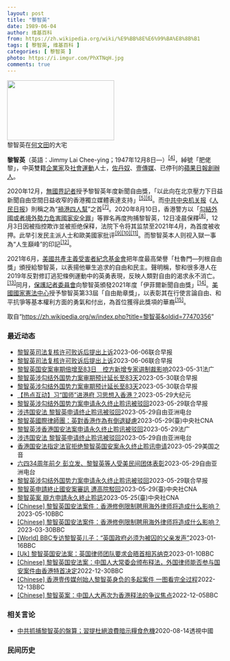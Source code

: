 ```yaml
---
layout: post
title: "黎智英"
date: 1989-06-04
author: 维基百科
from: https://zh.wikipedia.org/wiki/%E9%BB%8E%E6%99%BA%E8%8B%B1
tags: [ 黎智英, 维基百科 ]
categories: [ 黎智英 ]
photo: https://i.imgur.com/PhXTNqH.jpg
comments: true
---
```

<div class="mw-parser-output"><div id="noteTA-97071178" class="noteTA"><div class="noteTA-group"><div data-noteta-group-source="module" data-noteta-group="IT"></div></div><div class="noteTA-local"><div data-noteta-code="zh:巧克力; zh-tw:巧克力; zh-hk:朱古力; zh-cn:巧克力;"></div><div data-noteta-code="zh-tw:黑道; zh-hk:黑社會; zh-cn:黑社会;"></div><div data-noteta-code="zh-tw:飯店; zh-hk:酒店; zh-cn:饭店;"></div><div data-noteta-code="zh-tw:伍佛維茲; zh-hk:沃夫維茲 ;zh-cn:沃尔福威茨;"></div></div></div>

<div class="thumb tright"><div class="thumbinner" style="width:252px;"><a href="/wiki/File:Jimmy_Lai_Chee-ying_home_in_Ho_Man_Tin_20200418.png" class="image"><img src="//upload.wikimedia.org/wikipedia/commons/thumb/9/9f/Jimmy_Lai_Chee-ying_home_in_Ho_Man_Tin_20200418.png/250px-Jimmy_Lai_Chee-ying_home_in_Ho_Man_Tin_20200418.png" decoding="async" width="250" height="140" class="thumbimage" srcset="//upload.wikimedia.org/wikipedia/commons/thumb/9/9f/Jimmy_Lai_Chee-ying_home_in_Ho_Man_Tin_20200418.png/375px-Jimmy_Lai_Chee-ying_home_in_Ho_Man_Tin_20200418.png 1.5x, //upload.wikimedia.org/wikipedia/commons/thumb/9/9f/Jimmy_Lai_Chee-ying_home_in_Ho_Man_Tin_20200418.png/500px-Jimmy_Lai_Chee-ying_home_in_Ho_Man_Tin_20200418.png 2x" data-file-width="861" data-file-height="481"></a>  <div class="thumbcaption"><div class="magnify"><a href="/wiki/File:Jimmy_Lai_Chee-ying_home_in_Ho_Man_Tin_20200418.png" class="internal" title="放大"></a></div>黎智英在<a href="/wiki/%E4%BD%95%E6%96%87%E7%94%B0" title="何文田">何文田</a>的大宅</div></div></div>
<p><b>黎智英</b>（英語：<span lang="en">Jimmy Lai Chee-ying</span>；1947年12月8日<span class="useeditintro" title="Template:BLP editintro">—</span>）<sup id="cite_ref-7" class="reference"><a href="#cite_note-7">[4]</a></sup>，綽號「肥佬黎」，中英雙籍<a href="/wiki/%E4%BC%81%E4%B8%9A%E5%AE%B6" title="企业家">企業家</a>及<a href="/wiki/%E7%A4%BE%E6%9C%83%E9%81%8B%E5%8B%95" title="社會運動">社會運動</a>人士，<a href="/wiki/%E4%BD%90%E4%B8%B9%E5%A5%B4" title="佐丹奴">佐丹奴</a>、<a href="/wiki/%E5%A3%B9%E5%82%B3%E5%AA%92" title="壹傳媒">壹傳媒</a>、已停刊的<a href="/wiki/%E8%98%8B%E6%9E%9C%E6%97%A5%E5%A0%B1_(%E9%A6%99%E6%B8%AF)" title="蘋果日報 (香港)">蘋果日報</a><a href="/wiki/%E5%89%B5%E8%BE%A6%E4%BA%BA" class="mw-redirect" title="創辦人">創辦人</a>。
</p><p>2020年12月，<a href="/wiki/%E7%84%A1%E5%9C%8B%E7%95%8C%E8%A8%98%E8%80%85" class="mw-redirect" title="無國界記者">無國界記者</a>授予黎智英年度新聞自由獎，「以此向在北京壓力下日益新聞自由空間日益收窄的香港獨立媒體表達支持」<sup id="cite_ref-8" class="reference"><a href="#cite_note-8">[5]</a></sup><sup id="cite_ref-9" class="reference"><a href="#cite_note-9">[6]</a></sup>。而<a href="/wiki/%E4%B8%AD%E5%85%B1%E4%B8%AD%E5%A4%AE%E6%9C%BA%E5%85%B3%E6%8A%A5" title="中共中央机关报">中共中央机关报</a>《<a href="/wiki/%E4%BA%BA%E6%B0%91%E6%97%A5%E6%8A%A5" title="人民日报">人民日报</a>》則稱之為“<a href="/wiki/%E7%A5%B8%E6%B8%AF%E5%9B%9B%E4%BA%BA%E5%B8%AE" title="祸港四人帮">禍港四人幫</a>”之首<sup id="cite_ref-王平2019_10-0" class="reference"><a href="#cite_note-王平2019-10">[7]</a></sup>。2020年8月10日，香港警方以「<a href="/wiki/%E4%B8%AD%E8%8F%AF%E4%BA%BA%E6%B0%91%E5%85%B1%E5%92%8C%E5%9C%8B%E9%A6%99%E6%B8%AF%E7%89%B9%E5%88%A5%E8%A1%8C%E6%94%BF%E5%8D%80%E7%B6%AD%E8%AD%B7%E5%9C%8B%E5%AE%B6%E5%AE%89%E5%85%A8%E6%B3%95" title="中華人民共和國香港特別行政區維護國家安全法">勾結外國或者境外勢力危害國家安全罪</a>」等罪名再度拘捕黎智英，12日凌晨保釋<sup id="cite_ref-auto_11-0" class="reference"><a href="#cite_note-auto-11">[8]</a></sup>，12月3日因被指控欺诈並被拒绝保释，法院下令将其监禁至2021年4月，為首度被收押。此举引发民主派人士和歐美國家批评<sup id="cite_ref-12" class="reference"><a href="#cite_note-12">[9]</a></sup><sup id="cite_ref-13" class="reference"><a href="#cite_note-13">[10]</a></sup><sup id="cite_ref-over100_14-0" class="reference"><a href="#cite_note-over100-14">[11]</a></sup>。而黎智英本人则视入獄一事為“人生巔峰”的印記<sup id="cite_ref-15" class="reference"><a href="#cite_note-15">[12]</a></sup>。
</p><p>2021年6月，<a href="/wiki/%E5%85%B1%E7%94%A2%E4%B8%BB%E7%BE%A9%E5%8F%97%E9%9B%A3%E8%80%85%E7%B4%80%E5%BF%B5%E5%9F%BA%E9%87%91%E6%9C%83" title="共產主義受難者紀念基金會">美國共產主義受害者紀念基金會</a>把年度最高榮譽「杜魯門—列根自由獎」頒授給黎智英，以表揚他畢生追求的自由和民主。聲明稱，黎和很多港人在2019年反對修訂逃犯條例運動中的英勇表現，反映人類對自由的渴求永不消亡。<sup id="cite_ref-16" class="reference"><a href="#cite_note-16">[13]</a></sup>同月，<a href="/wiki/%E4%BF%9D%E8%AD%B7%E8%A8%98%E8%80%85%E5%A7%94%E5%93%A1%E6%9C%83" title="保護記者委員會">保護記者委員會</a>向黎智英頒發2021年度「伊菲爾新聞自由獎」<sup id="cite_ref-17" class="reference"><a href="#cite_note-17">[14]</a></sup>。<a href="/wiki/%E5%9C%8B%E5%AE%B6%E6%86%B2%E6%B3%95%E4%B8%AD%E5%BF%83" title="國家憲法中心">美國國家憲法中心</a>授予黎智英第33屆「自由勛章獎」，以表彰其在行使言論自由、和平抗爭等基本權利方面的勇氣和付出，為首位獲得此獎項的華裔<sup id="cite_ref-18" class="reference"><a href="#cite_note-18">[15]</a></sup>。
</p>
</div><!--esi <esi:include src="/esitest-fa8a495983347898/content" /> --><noscript><img src="//zh.wikipedia.org/wiki/Special:CentralAutoLogin/start?type=1x1" alt="" title="" width="1" height="1" style="border: none; position: absolute;"></noscript>
<div class="printfooter" data-nosnippet="">取自“<a dir="ltr" href="https://zh.wikipedia.org/w/index.php?title=黎智英&amp;oldid=77470356">https://zh.wikipedia.org/w/index.php?title=黎智英&amp;oldid=77470356</a>”</div><div id="recent-news"><h3>最近动态</h3><ul><li><a href="https://nodebe4.github.io/waimei/2023-06-06/%E9%BB%8E%E6%99%BA%E8%8B%B1%E5%8F%B8%E6%B3%95%E5%A4%8D%E6%A0%B8%E8%AE%B8%E5%8F%AF%E8%B4%A5%E8%AF%89%E5%90%8E%E6%8F%90%E5%87%BA%E4%B8%8A%E8%AF%89" title="黎智英司法复核许可败诉后提出上诉—— 香港高院上月拒批香港壹传媒集团创办人黎智英司法复核许可后，黎智英6月1日提出上诉，案件暂时未有聆讯排期。 据香港星岛网报道，黎智英早前入禀香港高等法院，要求...">黎智英司法复核许可败诉后提出上诉</a><time>2023-06-06</time><a class="tag">联合早报</a></li>
<li><a href="https://nodebe4.github.io/waimei/2023-06-06/%E9%BB%8E%E6%99%BA%E8%8B%B1%E5%8F%B8%E6%B3%95%E5%A4%8D%E6%A0%B8%E8%AE%B8%E5%8F%AF%E8%B4%A5%E8%AF%89%E5%90%8E%E6%8F%90%E5%87%BA%E4%B8%8A%E8%AF%89" title="黎智英司法复核许可败诉后提出上诉—— 香港高院上月拒批香港壹传媒集团创办人黎智英司法复核许可后，黎智英6月1日提出上诉，案件暂时未有聆讯排期。 据香港星岛网报道，黎智英早前入禀香港高等法院，要求...">黎智英司法复核许可败诉后提出上诉</a><time>2023-06-06</time><a class="tag">联合早报</a></li>
<li><a href="https://nodebe4.github.io/waimei/2023-05-31/%E9%BB%8E%E6%99%BA%E8%8B%B1%E5%9B%BD%E5%AE%89%E6%A1%88%E5%AE%A1%E6%9C%9F%E5%80%8D%E5%A2%9E%E8%87%B383%E6%97%A5-%E6%8E%A7%E6%96%B9%E6%96%B0%E5%A2%9E%E4%B8%93%E5%AE%B6%E8%AE%B2%E5%88%B6%E8%A3%81%E5%BD%B1%E5%93%8D" title="黎智英国安案审期倍增至83日　控方新增专家讲制裁影响—— 31/05/2023 - 10:38 中美因《港区国安法》打击香港人权而各自发起制裁行动，壹传媒创办人黎智英被控触犯国安法的勾结外国势力...">黎智英国安案审期倍增至83日　控方新增专家讲制裁影响</a><time>2023-05-31</time><a class="tag">法广</a></li>
<li><a href="https://nodebe4.github.io/waimei/2023-05-30/%E9%BB%8E%E6%99%BA%E8%8B%B1%E6%B6%89%E5%8B%BE%E7%BB%93%E5%A4%96%E5%9B%BD%E5%8A%BF%E5%8A%9B%E6%A1%88%E5%AE%A1%E6%9C%9F%E9%A2%84%E8%AE%A1%E5%BB%B6%E9%95%BF%E8%87%B383%E5%A4%A9" title="黎智英涉勾结外国势力案审期预计延长至83天—— 香港壹传媒创办人黎智英涉嫌串谋勾结外国势力案星期二（5月30日）在高等法院进行案件管理聆讯。此案9月25日开审，审期原本预计40天，各方经商讨后预...">黎智英涉勾结外国势力案审期预计延长至83天</a><time>2023-05-30</time><a class="tag">联合早报</a></li>
<li><a href="https://nodebe4.github.io/waimei/2023-05-30/%E9%BB%8E%E6%99%BA%E8%8B%B1%E6%B6%89%E5%8B%BE%E7%BB%93%E5%A4%96%E5%9B%BD%E5%8A%BF%E5%8A%9B%E6%A1%88%E5%AE%A1%E6%9C%9F%E9%A2%84%E8%AE%A1%E5%BB%B6%E9%95%BF%E8%87%B383%E5%A4%A9" title="黎智英涉勾结外国势力案审期预计延长至83天—— 香港壹传媒创办人黎智英涉嫌串谋勾结外国势力案星期二（5月30日）在高等法院进行案件管理聆讯。此案9月25日开审，审期原本预计40天，各方经商讨后预...">黎智英涉勾结外国势力案审期预计延长至83天</a><time>2023-05-30</time><a class="tag">联合早报</a></li>
<li><a href="https://nodebe4.github.io/waimei/2023-05-29/%E7%83%AD%E7%82%B9%E4%BA%92%E5%8A%A8-%E4%B9%A0-%E5%9B%BD%E5%B8%88-%E8%BF%9B%E6%B8%AF%E5%BA%9C-%E4%B9%A0%E6%80%9D%E6%83%B3%E5%85%A5%E9%A6%99%E6%B8%AF" title="【热点互动】习“国师”进港府 习思想入香港？—— 【大纪元2023年05月30日讯】习近平“国师”进港府，“习思想”入侵香港？香港公民党自行解散，中共会善罢甘休？黎智英质疑司法存不公，国安法官驳...">【热点互动】习“国师”进港府 习思想入香港？</a><time>2023-05-29</time><a class="tag">大纪元</a></li>
<li><a href="https://nodebe4.github.io/waimei/2023-05-29/%E9%BB%8E%E6%99%BA%E8%8B%B1%E6%B6%89%E5%8B%BE%E7%BB%93%E5%A4%96%E5%9B%BD%E5%8A%BF%E5%8A%9B%E6%A1%88%E7%94%B3%E8%AF%B7%E6%B0%B8%E4%B9%85%E7%BB%88%E6%AD%A2%E8%81%86%E8%AE%AF%E8%A2%AB%E9%A9%B3%E5%9B%9E" title="黎智英涉勾结外国势力案申请永久终止聆讯被驳回—— 香港壹传媒创办人黎智英涉嫌串谋勾结外国势力案件将于9月开审，辩方早前申请永久终止聆讯。三名《香港国安法》指定法官星期一（5月29日）颁布书面判词...">黎智英涉勾结外国势力案申请永久终止聆讯被驳回</a><time>2023-05-29</time><a class="tag">联合早报</a></li>
<li><a href="https://nodebe4.github.io/waimei/2023-05-29/%E6%B6%89%E8%BF%9D%E5%9B%BD%E5%AE%89%E6%B3%95-%E9%BB%8E%E6%99%BA%E8%8B%B1%E7%94%B3%E8%AF%B7%E7%BB%88%E6%AD%A2%E8%81%86%E8%AE%AF%E8%A2%AB%E9%A9%B3%E5%9B%9E" title="涉违国安法 黎智英申请终止聆讯被驳回—— 香港壹传媒创办人黎智英（中）2020年12月被捕入监服刑 美联社资料图 涉及多宗港版国安法案件的香港壹传媒创办人黎智英申请终止聆讯被驳回。香港高等法院强...">涉违国安法 黎智英申请终止聆讯被驳回</a><time>2023-05-29</time><a class="tag">自由亚洲电台</a></li>
<li><a href="https://nodebe4.github.io/waimei/2023-05-29/%E9%BB%8E%E6%99%BA%E8%8B%B1%E5%9C%8B%E9%9A%9B%E5%BE%8B%E5%B8%AB%E5%9C%98-%E8%8B%B1%E5%B0%8D%E9%A6%99%E6%B8%AF%E4%BD%9C%E7%82%BA%E6%9C%89%E5%80%92%E9%80%80%E7%96%91%E6%85%AE" title="黎智英國際律師團：英對香港作為有倒退疑慮—— 壹傳媒集團創辦人、英國公民黎智英2023年稍晚將依港區國安法受審。領導黎智英國際律師團隊的蓋拉格（左1）認為，英國政府在維護香港自由民主上有倒退疑慮...">黎智英國際律師團：英對香港作為有倒退疑慮</a><time>2023-05-29</time><a class="tag">(臺)中央社CNA</a></li>
<li><a href="https://nodebe4.github.io/waimei/2023-05-29/%E9%BB%8E%E6%99%BA%E8%8B%B1%E6%B6%89%E9%A6%99%E6%B8%AF%E5%9B%BD%E5%AE%89%E6%B3%95%E6%A1%88%E7%94%B3%E8%AF%B7%E6%B0%B8%E4%B9%85%E7%BB%88%E6%AD%A2%E8%81%86%E8%AE%AF%E8%A2%AB%E9%A9%B3%E5%9B%9E" title="黎智英涉香港国安法案申请永久终止聆讯被驳回—— 29/05/2023 - 20:28 香港壹传媒创办人黎智英涉《香港国安法》，被控“串谋勾结外国或者境外势力危害国家安全罪”一案，将于9月25日开...">黎智英涉香港国安法案申请永久终止聆讯被驳回</a><time>2023-05-29</time><a class="tag">法广</a></li>
<li><a href="https://nodebe4.github.io/waimei/2023-05-29/%E6%B6%89%E8%BF%9D%E5%9B%BD%E5%AE%89%E6%B3%95-%E9%BB%8E%E6%99%BA%E8%8B%B1%E7%94%B3%E8%AF%B7%E7%BB%88%E6%AD%A2%E8%81%86%E8%AE%AF%E8%A2%AB%E9%A9%B3%E5%9B%9E" title="涉违国安法 黎智英申请终止聆讯被驳回—— 香港壹传媒创办人黎智英（中）2020年12月被捕入监服刑 美联社资料图 涉及多宗港版国安法案件的香港壹传媒创办人黎智英申请终止聆讯被驳回。香港高等法院强...">涉违国安法 黎智英申请终止聆讯被驳回</a><time>2023-05-29</time><a class="tag">自由亚洲电台</a></li>
<li><a href="https://nodebe4.github.io/waimei/2023-05-29/%E9%A6%99%E6%B8%AF%E5%9B%BD%E5%AE%89%E6%B3%95%E6%8C%87%E5%AE%9A%E6%B3%95%E5%AE%98%E6%8B%92%E7%BB%9D%E9%BB%8E%E6%99%BA%E8%8B%B1%E5%9B%BD%E5%AE%89%E6%A1%88%E6%B0%B8%E4%B9%85%E7%BB%88%E6%AD%A2%E8%81%86%E8%AE%AF%E7%94%B3%E8%AF%B7" title="香港国安法指定法官拒绝黎智英国安案永久终止聆讯申请—— Mon, 29 May 2023 14:53:15 GMT 资料照 - 香港著名媒体人士、前香港壹传媒创办人黎智英。 香港三名国安法指定法...">香港国安法指定法官拒绝黎智英国安案永久终止聆讯申请</a><time>2023-05-29</time><a class="tag">美国之音</a></li>
<li><a href="https://nodebe4.github.io/waimei/2023-05-29/%E5%85%AD%E5%9B%9B34%E5%91%A8%E5%B9%B4%E5%89%8D%E5%A4%95-%E5%BD%AD%E7%AB%8B%E5%8F%91-%E9%BB%8E%E6%99%BA%E8%8B%B1%E7%AD%89%E4%BA%BA%E5%8F%97%E7%BE%8E%E6%B0%91%E9%97%B4%E5%9B%A2%E4%BD%93%E8%A1%A8%E5%BD%B0" title="六四34周年前夕 彭立发、黎智英等人受美民间团体表彰—— 本次活动的海报。（视觉艺术家协会提供） Photo: RFA 在六四事件三十四周年到来之际，北京四通桥抗议者彭立发、香港壹传媒创办人黎智...">六四34周年前夕 彭立发、黎智英等人受美民间团体表彰</a><time>2023-05-29</time><a class="tag">自由亚洲电台</a></li>
<li><a href="https://nodebe4.github.io/waimei/2023-05-29/%E9%BB%8E%E6%99%BA%E8%8B%B1%E6%B6%89%E5%8B%BE%E7%BB%93%E5%A4%96%E5%9B%BD%E5%8A%BF%E5%8A%9B%E6%A1%88%E7%94%B3%E8%AF%B7%E6%B0%B8%E4%B9%85%E7%BB%88%E6%AD%A2%E8%81%86%E8%AE%AF%E8%A2%AB%E9%A9%B3%E5%9B%9E" title="黎智英涉勾结外国势力案申请永久终止聆讯被驳回—— 香港壹传媒创办人黎智英涉嫌串谋勾结外国势力案件将于9月开审，辩方早前申请永久终止聆讯。三名《香港国安法》指定法官星期一（5月29日）颁布书面判词...">黎智英涉勾结外国势力案申请永久终止聆讯被驳回</a><time>2023-05-29</time><a class="tag">联合早报</a></li>
<li><a href="https://nodebe4.github.io/waimei/2023-05-29/%E9%BB%8E%E6%99%BA%E8%8B%B1%E7%94%B3%E8%AB%8B%E7%B5%82%E6%AD%A2%E5%9C%8B%E5%AE%89%E6%A1%88%E5%AF%A9%E8%A8%8A-%E9%81%AD%E9%AB%98%E9%99%A2%E9%A7%81%E5%9B%9E" title="黎智英申請終止國安案審訊 遭高院駁回—— （中央社記者張謙香港29日電）香港壹傳媒創辦人黎智英涉嫌串謀勾結外國勢力的案件將於9月開審，他先前申請永久終止聆訊，但高等法院今天頒布書面判詞，駁回有關...">黎智英申請終止國安案審訊 遭高院駁回</a><time>2023-05-29</time><a class="tag">(臺)中央社CNA</a></li>
<li><a href="https://nodebe4.github.io/waimei/2023-05-25/%E9%BB%8E%E6%99%BA%E8%8B%B1%E6%A1%88-%E8%BE%AF%E6%96%B9%E7%94%B3%E8%AB%8B%E6%B0%B8%E4%B9%85%E7%B5%82%E6%AD%A2%E8%81%86%E8%A8%8A" title="黎智英案 辯方申請永久終止聆訊—— （中央社台北25日電）香港壹傳媒創辦人黎智英涉串謀勾結外國勢力案9月將開審，不設陪審團，由3名港區國安法指定法官處理。據報導，辯方稍早前申請永久終止聆訊，法官...">黎智英案 辯方申請永久終止聆訊</a><time>2023-05-25</time><a class="tag">(臺)中央社CNA</a></li>
<li><a href="https://nodebe4.github.io/waimei/2023-05-10/Chinese-%E9%BB%8E%E6%99%BA%E8%8B%B1%E5%9B%BD%E5%AE%89%E6%B3%95%E6%A1%88%E4%BB%B6-%E9%A6%99%E6%B8%AF%E4%BF%AE%E4%BE%8B%E9%99%90%E5%88%B6%E8%81%98%E7%94%A8%E6%B5%B7%E5%A4%96%E5%BE%8B%E5%B8%88%E5%B0%86%E9%80%A0%E6%88%90%E4%BB%80%E4%B9%88%E5%BD%B1%E5%93%8D" title="[Chinese] 黎智英国安法案件：香港修例限制聘用海外律师将造成什么影响？—— 黎智英国安法案件：香港修例限制聘用海外律师将造成什么影响？ 2023年3月31日 最近更新： 2023年5月1...">[Chinese] 黎智英国安法案件：香港修例限制聘用海外律师将造成什么影响？</a><time>2023-05-10</time><a class="tag">BBC</a></li>
<li><a href="https://nodebe4.github.io/waimei/2023-03-30/Chinese-%E9%BB%8E%E6%99%BA%E8%8B%B1%E5%9B%BD%E5%AE%89%E6%B3%95%E6%A1%88%E4%BB%B6-%E9%A6%99%E6%B8%AF%E4%BF%AE%E4%BE%8B%E9%99%90%E5%88%B6%E8%81%98%E7%94%A8%E6%B5%B7%E5%A4%96%E5%BE%8B%E5%B8%88%E5%B0%86%E9%80%A0%E6%88%90%E4%BB%80%E4%B9%88%E5%BD%B1%E5%93%8D" title="[Chinese] 黎智英国安法案件：香港修例限制聘用海外律师将造成什么影响？—— 黎智英国安法案件：香港修例限制聘用海外律师将造成什么影响？ 2023年3月31日 图像来源，Reuters 图...">[Chinese] 黎智英国安法案件：香港修例限制聘用海外律师将造成什么影响？</a><time>2023-03-30</time><a class="tag">BBC</a></li>
<li><a href="https://nodebe4.github.io/waimei/2023-01-16/World-BBC%E4%B8%93%E8%AE%BF%E9%BB%8E%E6%99%BA%E8%8B%B1%E5%84%BF%E5%AD%90-%E8%8B%B1%E5%9B%BD%E6%94%BF%E5%BA%9C%E5%BF%85%E9%A1%BB%E4%B8%BA%E8%A2%AB%E5%9B%9A%E7%9A%84%E7%88%B6%E4%BA%B2%E5%8F%91%E5%A3%B0" title="[World] BBC专访黎智英儿子：“英国政府必须为被囚的父亲发声”—— BBC专访黎智英儿子：“英国政府必须为被囚的父亲发声” 你的器材不支持播放多媒体材料 BBC专访黎智英儿子：“英国政府...">[World] BBC专访黎智英儿子：“英国政府必须为被囚的父亲发声”</a><time>2023-01-16</time><a class="tag">BBC</a></li>
<li><a href="https://nodebe4.github.io/waimei/2023-01-10/Uk-%E9%BB%8E%E6%99%BA%E8%8B%B1%E5%9B%BD%E5%AE%89%E6%B3%95%E6%A1%88-%E8%8B%B1%E5%9B%BD%E5%BE%8B%E5%B8%88%E5%9B%A2%E9%98%9F%E8%A6%81%E6%B1%82%E4%BC%9A%E6%99%A4%E9%A6%96%E7%9B%B8%E8%8B%8F%E7%BA%B3%E5%85%8B" title="[Uk] 黎智英国安法案：英国律师团队要求会晤首相苏纳克—— 黎智英国安法案：英国律师团队要求会晤首相苏纳克 丹尼（Danny Vincent） BBC记者　香港报道 2023年1月10日 图像...">[Uk] 黎智英国安法案：英国律师团队要求会晤首相苏纳克</a><time>2023-01-10</time><a class="tag">BBC</a></li>
<li><a href="https://nodebe4.github.io/waimei/2022-12-30/Chinese-%E9%BB%8E%E6%99%BA%E8%8B%B1%E5%9B%BD%E5%AE%89%E6%B3%95%E6%A1%88-%E4%B8%AD%E5%9B%BD%E4%BA%BA%E5%A4%A7%E5%B8%B8%E5%A7%94%E4%BC%9A%E9%A2%81%E5%B8%83%E9%87%8A%E6%B3%95-%E5%A4%96%E5%9B%BD%E5%BE%8B%E5%B8%88%E8%83%BD%E5%90%A6%E5%8F%82%E4%B8%8E%E5%9B%BD%E5%AE%89%E6%A1%88%E4%BB%B6%E7%94%B1%E9%A6%99%E6%B8%AF%E7%89%B9%E9%A6%96%E5%86%B3%E5%AE%9A" title="[Chinese] 黎智英国安法案：中国人大常委会颁布释法，外国律师能否参与国安案件由香港特首决定—— 黎智英国安法案：中国人大常委会颁布释法，外国律师能否参与国安案件由香港特首决定 2022年...">[Chinese] 黎智英国安法案：中国人大常委会颁布释法，外国律师能否参与国安案件由香港特首决定</a><time>2022-12-30</time><a class="tag">BBC</a></li>
<li><a href="https://nodebe4.github.io/waimei/2022-12-13/Chinese-%E9%A6%99%E6%B8%AF%E5%A3%B9%E4%BC%A0%E5%AA%92%E5%88%9B%E5%A7%8B%E4%BA%BA%E9%BB%8E%E6%99%BA%E8%8B%B1%E8%BA%AB%E8%B4%9F%E7%9A%84%E5%A4%9A%E8%B5%B7%E6%A1%88%E4%BB%B6-%E4%B8%80%E5%9B%BE%E7%9C%8B%E5%AE%8C%E5%85%A8%E8%BF%87%E7%A8%8B" title="[Chinese] 香港壹传媒创始人黎智英身负的多起案件 一图看完全过程—— 香港壹传媒创始人黎智英身负的多起案件 一图看完全过程 2022年12月10日 最近更新： 2022年12月13日 图...">[Chinese] 香港壹传媒创始人黎智英身负的多起案件 一图看完全过程</a><time>2022-12-13</time><a class="tag">BBC</a></li>
<li><a href="https://nodebe4.github.io/waimei/2022-12-05/Chinese-%E9%BB%8E%E6%99%BA%E8%8B%B1%E6%A1%88-%E4%B8%AD%E5%9B%BD%E4%BA%BA%E5%A4%A7%E5%86%8D%E6%AC%A1%E4%B8%BA%E9%A6%99%E6%B8%AF%E9%87%8A%E6%B3%95%E7%9A%84%E4%BA%89%E8%AE%AE%E7%84%A6%E7%82%B9" title="[Chinese] 黎智英案：中国人大再次为香港释法的争议焦点—— 黎智英案：中国人大再次为香港释法的争议焦点 2022年12月6日 图像来源，EPA 图像加注文字， 黎智英自2020年底起被收...">[Chinese] 黎智英案：中国人大再次为香港释法的争议焦点</a><time>2022-12-05</time><a class="tag">BBC</a></li>
</ul></div><div id="open-opinion"><h3>相关言论</h3><ul><li><a href="https://nodebe4.github.io/opinion/2020-08-14/%E4%B8%AD%E5%85%B1%E6%8A%93%E6%8D%95%E9%BB%8E%E6%99%BA%E8%8B%B1%E7%9A%84%E7%9B%A4%E7%AE%97-%E7%BF%92%E6%8F%90%E6%9D%9C%E7%B5%95%E6%B5%AA%E8%B2%BB%E6%9A%97%E7%A4%BA%E7%B3%A7%E9%A3%9F%E5%8D%B1%E6%A9%9F/" title="透視中國">中共抓捕黎智英的盤算；習提杜絕浪費暗示糧食危機</a><time>2020-08-14</time><a class="tag">透視中國</a></li>
</ul></div><div id="mjls-record"><h3>民间历史</h3><ul></ul></div>